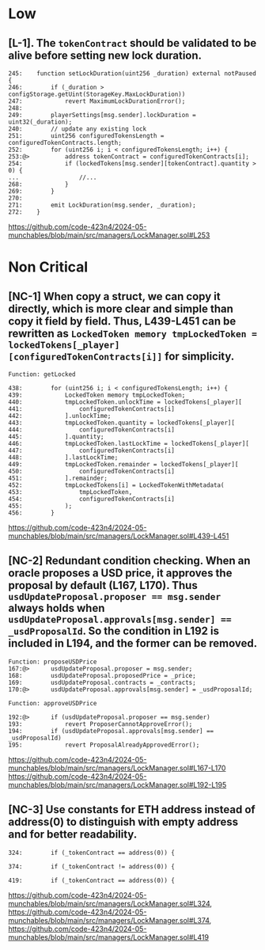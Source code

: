 # Low
## [L-1]. The `tokenContract` should be validated to be alive before setting new lock duration. 
```solidity
245:    function setLockDuration(uint256 _duration) external notPaused {
246:        if (_duration > configStorage.getUint(StorageKey.MaxLockDuration))
247:            revert MaximumLockDurationError();
248:
249:        playerSettings[msg.sender].lockDuration = uint32(_duration);
240:        // update any existing lock
251:        uint256 configuredTokensLength = configuredTokenContracts.length;
252:        for (uint256 i; i < configuredTokensLength; i++) {
253:@>          address tokenContract = configuredTokenContracts[i];
254:            if (lockedTokens[msg.sender][tokenContract].quantity > 0) {
...                 //...
268:            }
269:        }
270:
271:        emit LockDuration(msg.sender, _duration);
272:    }
```
https://github.com/code-423n4/2024-05-munchables/blob/main/src/managers/LockManager.sol#L253



# Non Critical
## [NC-1] When copy a struct, we can copy it directly, which is more clear and simple than copy it field by field. Thus, L439-L451 can be rewritten as `LockedToken memory tmpLockedToken = lockedTokens[_player][configuredTokenContracts[i]]` for simplicity.
```solidity
Function: getLocked

438:        for (uint256 i; i < configuredTokensLength; i++) {
439:            LockedToken memory tmpLockedToken; 
440:            tmpLockedToken.unlockTime = lockedTokens[_player][
441:                configuredTokenContracts[i]
442:            ].unlockTime;
443:            tmpLockedToken.quantity = lockedTokens[_player][
444:                configuredTokenContracts[i]
445:            ].quantity;
446:            tmpLockedToken.lastLockTime = lockedTokens[_player][
447:                configuredTokenContracts[i]
448:            ].lastLockTime;
449:            tmpLockedToken.remainder = lockedTokens[_player][
450:                configuredTokenContracts[i]
451:            ].remainder;
452:            tmpLockedTokens[i] = LockedTokenWithMetadata(
453:                tmpLockedToken,
454:                configuredTokenContracts[i]
455:            );
456:        }
```
https://github.com/code-423n4/2024-05-munchables/blob/main/src/managers/LockManager.sol#L439-L451

## [NC-2] Redundant condition checking. When an oracle proposes a USD price, it approves the proposal by default (L167, L170). Thus `usdUpdateProposal.proposer == msg.sender` always holds when `usdUpdateProposal.approvals[msg.sender] == _usdProposalId`. So the condition in L192 is included in L194, and the former can be removed.
```solidity
Function: proposeUSDPrice
167:@>      usdUpdateProposal.proposer = msg.sender;
168:        usdUpdateProposal.proposedPrice = _price;
169:        usdUpdateProposal.contracts = _contracts;
170:@>      usdUpdateProposal.approvals[msg.sender] = _usdProposalId;

Function: approveUSDPrice

192:@>      if (usdUpdateProposal.proposer == msg.sender)
193:            revert ProposerCannotApproveError();
194:        if (usdUpdateProposal.approvals[msg.sender] == _usdProposalId)
195:            revert ProposalAlreadyApprovedError();
```
https://github.com/code-423n4/2024-05-munchables/blob/main/src/managers/LockManager.sol#L167-L170
https://github.com/code-423n4/2024-05-munchables/blob/main/src/managers/LockManager.sol#L192-L195

## [NC-3] Use constants for ETH address instead of address(0) to distinguish with empty address and for better readability.
```solidity
324:        if (_tokenContract == address(0)) {

374:        if (_tokenContract != address(0)) {

419:        if (_tokenContract == address(0)) {
```
https://github.com/code-423n4/2024-05-munchables/blob/main/src/managers/LockManager.sol#L324, 
https://github.com/code-423n4/2024-05-munchables/blob/main/src/managers/LockManager.sol#L374, 
https://github.com/code-423n4/2024-05-munchables/blob/main/src/managers/LockManager.sol#L419